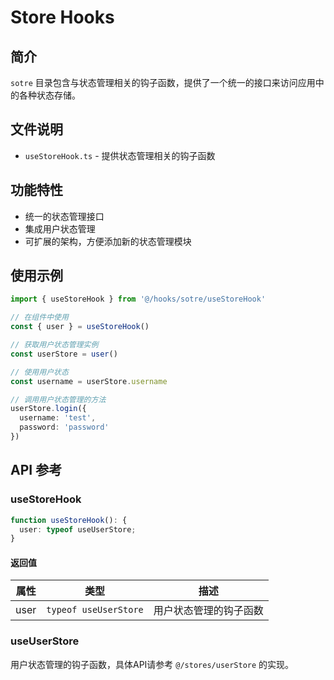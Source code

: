 # Store Hooks

## 简介

`sotre` 目录包含与状态管理相关的钩子函数，提供了一个统一的接口来访问应用中的各种状态存储。

## 文件说明

- `useStoreHook.ts` - 提供状态管理相关的钩子函数

## 功能特性

- 统一的状态管理接口
- 集成用户状态管理
- 可扩展的架构，方便添加新的状态管理模块

## 使用示例

```typescript
import { useStoreHook } from '@/hooks/sotre/useStoreHook'

// 在组件中使用
const { user } = useStoreHook()

// 获取用户状态管理实例
const userStore = user()

// 使用用户状态
const username = userStore.username

// 调用用户状态管理的方法
userStore.login({
  username: 'test',
  password: 'password'
})
```

## API 参考

### useStoreHook

```typescript
function useStoreHook(): {
  user: typeof useUserStore;
}
```

#### 返回值

| 属性 | 类型 | 描述 |
| --- | --- | --- |
| user | `typeof useUserStore` | 用户状态管理的钩子函数 |

### useUserStore

用户状态管理的钩子函数，具体API请参考 `@/stores/userStore` 的实现。